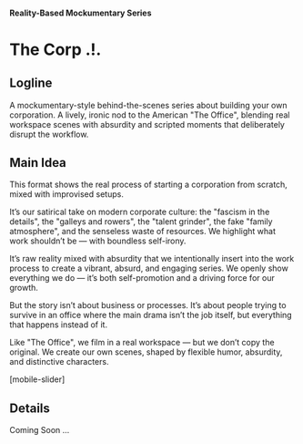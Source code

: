 #### Reality-Based Mockumentary Series

# The Corp .!.

## Logline

A mockumentary-style behind-the-scenes series about building your own corporation. A lively, ironic nod to the American "The Office", blending real workspace scenes with absurdity and scripted moments that deliberately disrupt the workflow.

## Main Idea

This format shows the real process of starting a corporation from scratch, mixed with improvised setups.

It’s our satirical take on modern corporate culture: the "fascism in the details", the "galleys and rowers", the "talent grinder", the fake "family atmosphere", and the senseless waste of resources. We highlight what work shouldn’t be — with boundless self-irony.

It’s raw reality mixed with absurdity that we intentionally insert into the work process to create a vibrant, absurd, and engaging series. We openly show everything we do — it’s both self-promotion and a driving force for our growth.

But the story isn’t about business or processes. It’s about people trying to survive in an office where the main drama isn’t the job itself, but everything that happens instead of it.

Like "The Office", we film in a real workspace — but we don’t copy the original. We create our own scenes, shaped by flexible humor, absurdity, and distinctive characters.

[mobile-slider]

## Details

Coming Soon ...
